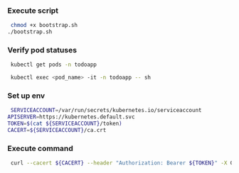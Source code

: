 ### Execute script
```bash
 chmod +x bootstrap.sh
./bootstrap.sh
```
### Verify pod statuses
```bash
 kubectl get pods -n todoapp
```

```bash
 kubectl exec <pod_name> -it -n todoapp -- sh
```

### Set up env
```bash
 SERVICEACCOUNT=/var/run/secrets/kubernetes.io/serviceaccount
APISERVER=https://kubernetes.default.svc
TOKEN=$(cat ${SERVICEACCOUNT}/token)
CACERT=${SERVICEACCOUNT}/ca.crt
```

### Execute command
```bash
 curl --cacert ${CACERT} --header "Authorization: Bearer ${TOKEN}" -X GET ${APISERVER}/api/v1/namespaces/todoapp/secrets
```